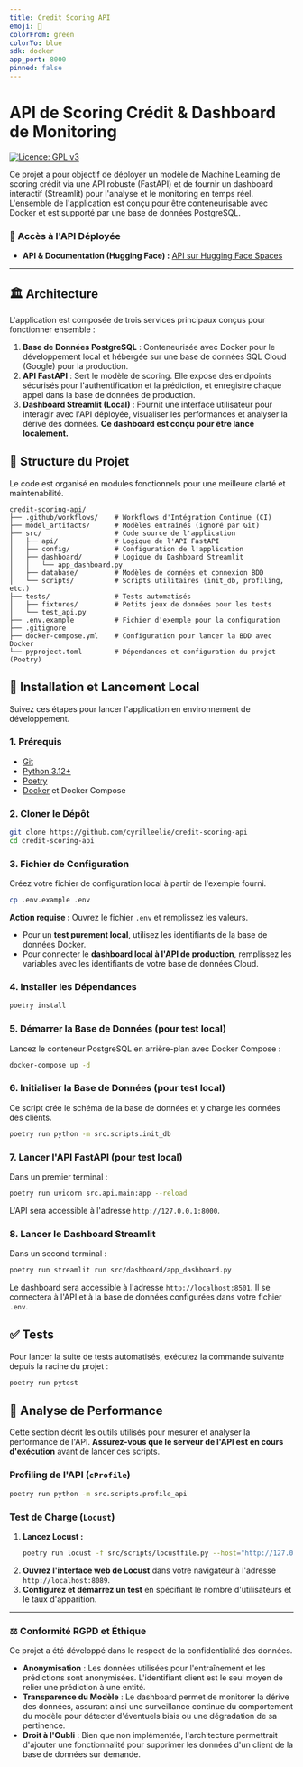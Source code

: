 ```yaml
---
title: Credit Scoring API
emoji: 🤖
colorFrom: green
colorTo: blue
sdk: docker
app_port: 8000
pinned: false
---
```


# API de Scoring Crédit & Dashboard de Monitoring

[![Licence: GPL v3](https://img.shields.io/badge/License-GPLv3-blue.svg)](https://www.gnu.org/licenses/gpl-3.0)

Ce projet a pour objectif de déployer un modèle de Machine Learning de scoring crédit via une API robuste (FastAPI) et de fournir un dashboard interactif (Streamlit) pour l'analyse et le monitoring en temps réel. L'ensemble de l'application est conçu pour être conteneurisable avec Docker et est supporté par une base de données PostgreSQL.

### 🚀 Accès à l'API Déployée

* **API & Documentation (Hugging Face) :** [API sur Hugging Face Spaces](https://cyrille-elie-credit-scoring-dashboard.hf.space/docs)

---

## 🏛️ Architecture

L'application est composée de trois services principaux conçus pour fonctionner ensemble :

1.  **Base de Données PostgreSQL** : Conteneurisée avec Docker pour le développement local et hébergée sur une base de données SQL Cloud (Google) pour la production.
2.  **API FastAPI** : Sert le modèle de scoring. Elle expose des endpoints sécurisés pour l'authentification et la prédiction, et enregistre chaque appel dans la base de données de production.
3.  **Dashboard Streamlit (Local)** : Fournit une interface utilisateur pour interagir avec l'API déployée, visualiser les performances et analyser la dérive des données. **Ce dashboard est conçu pour être lancé localement.**

## 📂 Structure du Projet

Le code est organisé en modules fonctionnels pour une meilleure clarté et maintenabilité.

```
credit-scoring-api/
├── .github/workflows/    # Workflows d'Intégration Continue (CI)
├── model_artifacts/      # Modèles entraînés (ignoré par Git)
├── src/                  # Code source de l'application
│   ├── api/              # Logique de l'API FastAPI
│   ├── config/           # Configuration de l'application
│   ├── dashboard/        # Logique du Dashboard Streamlit
│   │   └── app_dashboard.py
│   ├── database/         # Modèles de données et connexion BDD
│   └── scripts/          # Scripts utilitaires (init_db, profiling, etc.)
├── tests/                # Tests automatisés
│   ├── fixtures/         # Petits jeux de données pour les tests
│   └── test_api.py
├── .env.example          # Fichier d'exemple pour la configuration
├── .gitignore
├── docker-compose.yml    # Configuration pour lancer la BDD avec Docker
└── pyproject.toml        # Dépendances et configuration du projet (Poetry)
```

## 🚀 Installation et Lancement Local

Suivez ces étapes pour lancer l'application en environnement de développement.

### 1. Prérequis

* [Git](https://git-scm.com/)
* [Python 3.12+](https://www.python.org/)
* [Poetry](https://python-poetry.org/)
* [Docker](https://www.docker.com/) et Docker Compose

### 2. Cloner le Dépôt

```bash
git clone https://github.com/cyrilleelie/credit-scoring-api
cd credit-scoring-api
```

### 3. Fichier de Configuration

Créez votre fichier de configuration local à partir de l'exemple fourni.

```bash
cp .env.example .env
```

**Action requise :** Ouvrez le fichier `.env` et remplissez les valeurs.

* Pour un **test purement local**, utilisez les identifiants de la base de données Docker.
* Pour connecter le **dashboard local à l'API de production**, remplissez les variables avec les identifiants de votre base de données Cloud.

### 4. Installer les Dépendances

```bash
poetry install
```

### 5. Démarrer la Base de Données (pour test local)

Lancez le conteneur PostgreSQL en arrière-plan avec Docker Compose :

```bash
docker-compose up -d
```

### 6. Initialiser la Base de Données (pour test local)

Ce script crée le schéma de la base de données et y charge les données des clients.

```bash
poetry run python -m src.scripts.init_db
```

### 7. Lancer l'API FastAPI (pour test local)

Dans un premier terminal :

```bash
poetry run uvicorn src.api.main:app --reload
```

L'API sera accessible à l'adresse `http://127.0.0.1:8000`.

### 8. Lancer le Dashboard Streamlit

Dans un second terminal :

```bash
poetry run streamlit run src/dashboard/app_dashboard.py
```

Le dashboard sera accessible à l'adresse `http://localhost:8501`. Il se connectera à l'API et à la base de données configurées dans votre fichier `.env`.

## ✅ Tests

Pour lancer la suite de tests automatisés, exécutez la commande suivante depuis la racine du projet :

```bash
poetry run pytest
```

## 🔬 Analyse de Performance

Cette section décrit les outils utilisés pour mesurer et analyser la performance de l'API. **Assurez-vous que le serveur de l'API est en cours d'exécution** avant de lancer ces scripts.

### Profiling de l'API (`cProfile`)

```bash
poetry run python -m src.scripts.profile_api
```

### Test de Charge (`Locust`)

1.  **Lancez Locust :**
    ```bash
    poetry run locust -f src/scripts/locustfile.py --host="http://127.0.0.1:8000"
    ```
2.  **Ouvrez l'interface web de Locust** dans votre navigateur à l'adresse `http://localhost:8089`.
3.  **Configurez et démarrez un test** en spécifiant le nombre d'utilisateurs et le taux d'apparition.

---

### ⚖️ Conformité RGPD et Éthique

Ce projet a été développé dans le respect de la confidentialité des données.

* **Anonymisation** : Les données utilisées pour l'entraînement et les prédictions sont anonymisées. L'identifiant client est le seul moyen de relier une prédiction à une entité.
* **Transparence du Modèle** : Le dashboard permet de monitorer la dérive des données, assurant ainsi une surveillance continue du comportement du modèle pour détecter d'éventuels biais ou une dégradation de sa pertinence.
* **Droit à l'Oubli** : Bien que non implémentée, l'architecture permettrait d'ajouter une fonctionnalité pour supprimer les données d'un client de la base de données sur demande.
